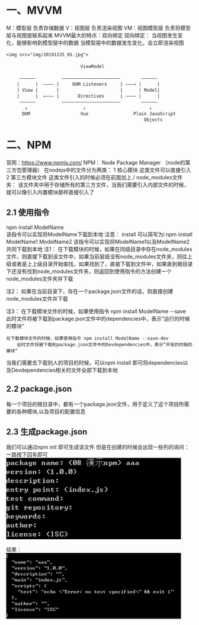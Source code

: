 # 一、MVVM
M：模型层 负责存储数据
V：视图层 负责渲染视图
VM：视图模型层 负责将模型层与视图层联系起来
MVVM最大的特点：双向绑定
双向绑定：
    当视图发生变化，能够影响到模型层中的数据
    当模型层中的数据发生变化，会立即渲染视图
    
    <img src="img/20191225_01.jpg">

                                ViewModel

         ——————          ——————————————————————        ——————
        |      |  ———— |     DOM Listeners     | ———→ |      |
        | View |       |                       |      | Model|
        |      |  ←——— |       Directives      | ———— |      |
         ——————          ——————————————————————        ——————
           ↓                     ↓                        ↓
          DOM                   Vue                 Plain JavaScript
                                                        Objects

# 二、NPM
官网：https://www.npmjs.com/
NPM： Node Package Manager （node的第三方包管理器）
在nodejs中的文件分为两类：
    1 核心模块  		这类文件可以直接引入
    2 第三方模块文件 	这类文件引入的时候必须在前面加上./
node_modules文件夹：
    该文件夹中用于存储所有的第三方文件，当我们需要引入内部文件的时候，就可以像引入内置模块那样直接引入了

## 2.1 使用指令
npm install ModelName  
    该指令可以实现将ModelName下载到本地
    注意： install 可以简写为i
npm install ModelName1 ModelName2
    该指令可以实现将ModelName1以及ModelName2共同下载到本地
注1：
    在下载模块的时候，如果在同级目录中存在node_modules文件，则直接下载到该文件中，如果当前层级没有node_modules文件夹，则往上级或者是上上级目录开始查找，如果找到了，直接下载到文件中，如果直到根目录下还没有找到node_modules文件夹，则返回到使用指令的方法创建一个node_modules文件夹并下载

注2：
    如果在当前目录下，存在一个package.json文件的话，则直接创建node_modules文件并下载

注3：
 	在下载模块文件的时候，如果使用指令 npm install ModelName --save  
        此时文件将被下载到package.json文件中的dependencies中，表示“运行的时候的模块”

    在下载模块文件的时候，如果使用指令 npm install ModelName --save-dev
        此时文件将被下载到package.json文件中的Devdependencies中，表示“开发的时候的模块”

当我们需要去下载别人的项目的时候，可以npm install 即可将dependencies以及Devdependencies相关的文件全部下载到本地


## 2.2 package.json
每一个项目的根目录中，都有一个package.json文件，用于定义了这个项目所需要的各种模块,以及项目的配置信息
## 2.3 生成package.json
我们可以通过npm init 即可生成该文件
但是在创建的时候会出现一些列的询问：
    一路按下回车即可
<img src="img/20191225_02.jpg">

结果：
<img src="img/20191225_03.jpg">
